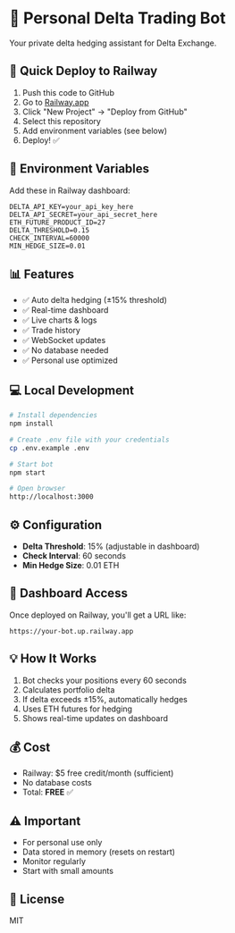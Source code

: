 # 🤖 Personal Delta Trading Bot

Your private delta hedging assistant for Delta Exchange.

## 🚀 Quick Deploy to Railway

1. Push this code to GitHub
2. Go to [Railway.app](https://railway.app)
3. Click "New Project" → "Deploy from GitHub"
4. Select this repository
5. Add environment variables (see below)
6. Deploy! ✅

## 🔐 Environment Variables

Add these in Railway dashboard:
```
DELTA_API_KEY=your_api_key_here
DELTA_API_SECRET=your_api_secret_here
ETH_FUTURE_PRODUCT_ID=27
DELTA_THRESHOLD=0.15
CHECK_INTERVAL=60000
MIN_HEDGE_SIZE=0.01
```

## 📊 Features

- ✅ Auto delta hedging (±15% threshold)
- ✅ Real-time dashboard
- ✅ Live charts & logs
- ✅ Trade history
- ✅ WebSocket updates
- ✅ No database needed
- ✅ Personal use optimized

## 💻 Local Development
```bash
# Install dependencies
npm install

# Create .env file with your credentials
cp .env.example .env

# Start bot
npm start

# Open browser
http://localhost:3000
```

## ⚙️ Configuration

- **Delta Threshold**: 15% (adjustable in dashboard)
- **Check Interval**: 60 seconds
- **Min Hedge Size**: 0.01 ETH

## 📱 Dashboard Access

Once deployed on Railway, you'll get a URL like:
```
https://your-bot.up.railway.app
```

## 💡 How It Works

1. Bot checks your positions every 60 seconds
2. Calculates portfolio delta
3. If delta exceeds ±15%, automatically hedges
4. Uses ETH futures for hedging
5. Shows real-time updates on dashboard

## 💰 Cost

- Railway: $5 free credit/month (sufficient)
- No database costs
- Total: **FREE** ✅

## ⚠️ Important

- For personal use only
- Data stored in memory (resets on restart)
- Monitor regularly
- Start with small amounts

## 📝 License

MIT
